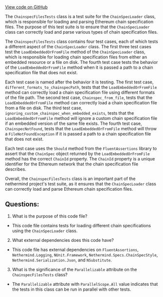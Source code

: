 [View code on GitHub](https://github.com/nethermindeth/nethermind/Nethermind.Runner.Test/ChainspecFilesTests.cs)

The `ChainspecFilesTests` class is a test suite for the `ChainSpecLoader` class, which is responsible for loading and parsing Ethereum chain specification files. The purpose of this test suite is to ensure that the `ChainSpecLoader` class can correctly load and parse various types of chain specification files.

The `ChainspecFilesTests` class contains four test cases, each of which tests a different aspect of the `ChainSpecLoader` class. The first three test cases test the `LoadEmbeddedOrFromFile` method of the `ChainSpecLoader` class, which is responsible for loading chain specification files from either an embedded resource or a file on disk. The fourth test case tests the behavior of the `LoadEmbeddedOrFromFile` method when it is passed a path to a chain specification file that does not exist.

Each test case is named after the behavior it is testing. The first test case, `different_formats_to_chainspecPath`, tests that the `LoadEmbeddedOrFromFile` method can correctly load a chain specification file using different formats of the file path. The second test case, `Chainspec_from_file`, tests that the `LoadEmbeddedOrFromFile` method can correctly load a chain specification file from a file on disk. The third test case, `ignoring_custom_chainspec_when_embedded_exists`, tests that the `LoadEmbeddedOrFromFile` method will ignore a custom chain specification file if an embedded version of the same file exists. The fourth test case, `ChainspecNotFound`, tests that the `LoadEmbeddedOrFromFile` method will throw a `FileNotFoundException` if it is passed a path to a chain specification file that does not exist.

Each test case uses the `Should` method from the `FluentAssertions` library to assert that the `ChainSpec` object returned by the `LoadEmbeddedOrFromFile` method has the correct `ChainId` property. The `ChainId` property is a unique identifier for the Ethereum network that the chain specification file describes.

Overall, the `ChainspecFilesTests` class is an important part of the nethermind project's test suite, as it ensures that the `ChainSpecLoader` class can correctly load and parse Ethereum chain specification files.
## Questions: 
 1. What is the purpose of this code file?
- This code file contains tests for loading different chain specifications using the `ChainSpecLoader` class.

2. What external dependencies does this code have?
- This code file has external dependencies on `FluentAssertions`, `Nethermind.Logging`, `NUnit.Framework`, `Nethermind.Specs.ChainSpecStyle`, `Nethermind.Serialization.Json`, and `NSubstitute`.

3. What is the significance of the `Parallelizable` attribute on the `ChainspecFilesTests` class?
- The `Parallelizable` attribute with `ParallelScope.All` value indicates that the tests in this class can be run in parallel with other tests.